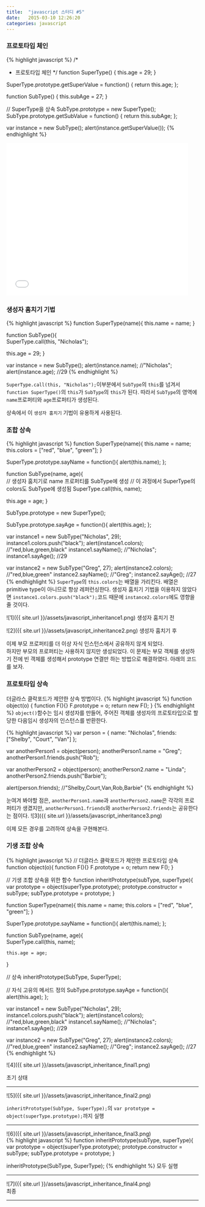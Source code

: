 ```yaml
---
title:  "javascript 스터디 #5"
date:   2015-03-10 12:26:20
categories: javascript
---
```


### 프로토타입 체인

{% highlight javascript %}
/*
 * 프로토타입 체인
 */
function SuperType() {
  this.age = 29;
}

SuperType.prototype.getSuperValue = function() {
  return this.age;
};

function SubType() {
  this.subAge = 27;
}

// SuperType을 상속
SubType.prototype = new SuperType();
SubType.prototype.getSubValue = function() {
  return this.subAge;
};

var instance = new SubType();
alert(instance.getSuperValue());
{% endhighlight %}

<iframe src="//www.slideshare.net/slideshow/embed_code/45636139" width="476" height="400" frameborder="0" marginwidth="0" marginheight="0" scrolling="no"></iframe>



### 생성자 훔치기 기법
{% highlight javascript %}
function SuperType(name){
  this.name = name;
}

function SubType(){  
  SuperType.call(this, "Nicholas");

  this.age = 29;
}

var instance = new SubType();
alert(instance.name);    //"Nicholas";
alert(instance.age);     //29
{% endhighlight %}

`SuperType.call(this, "Nicholas");`이부분에서 `SubType`의 `this`를 넘겨서 `function SuperType()`의 `this`가 `SubType`의 `this`가 된다. 따라서 `SubType`의 영역에 `name`프로퍼티와 `age`프로퍼티가 생성된다.

상속에서 이 `생성자 훔치기` 기법이 유용하게 사용된다.


### 조합 상속
{% highlight javascript %}
function SuperType(name){
  this.name = name;
  this.colors = ["red", "blue", "green"];
}

SuperType.prototype.sayName = function(){
  alert(this.name);
};

function SubType(name, age){  
  // 생성자 훔치기로 name 프로퍼티를 SubType에 생성
  // 이 과정에서 SuperType의 colors도 SubType에 생성됨
  SuperType.call(this, name);

  this.age = age;
}

SubType.prototype = new SuperType();

SubType.prototype.sayAge = function(){
    alert(this.age);
};

var instance1 = new SubType("Nicholas", 29);
instance1.colors.push("black");
alert(instance1.colors);  //"red,blue,green,black"
instance1.sayName();      //"Nicholas";
instance1.sayAge();       //29

var instance2 = new SubType("Greg", 27);
alert(instance2.colors);  //"red,blue,green"
instance2.sayName();      //"Greg";
instance2.sayAge();       //27
{% endhighlight %}
`SuperType`의 `this.colors`는 배열을 가리킨다. 배열은 primitive type이 아니므로 항상 레퍼런싱한다. 생성자 훔치기 기법을 이용하지 않았다면 `instance1.colors.push("black");`코드 때문에 `instance2.colors`에도 영향을 줄 것이다.

![1]({{ site.url }}/assets/javascript_inheritance1.png)
생성자 훔치기 전  


![2]({{ site.url }}/assets/javascript_inheritance2.png)
생성자 훔치기 후


이제 부모 프로퍼티를 더 이상 자식 인스턴스에서 공유하지 않게 되었다.  
하지만 부모의 프로퍼티는 사용하지 않지만 생성되었다. 이 문제는 부모 객체를 생성하기 전에 빈 객체를 생성해서 prototype 연결만 하는 방법으로 해결하였다. 아래의 코드를 보자.

### 프로토타입 상속
더글라스 클락포드가 제안한 상속 방법이다.
{% highlight javascript %}
function object(o) {
  function F(){}
  F.prototype = o;
  return new F();
}
{% endhighlight %}
`object()`함수는 임시 생성자를 만들어, 주어진 객체를 생성자의 프로토타입으로 할당한 다음임시 생성자의 인스턴스를 반환한다.


{% highlight javascript %}
var person = {
    name: "Nicholas",
    friends: ["Shelby", "Court", "Van"]
};

var anotherPerson1 = object(person);
anotherPerson1.name = "Greg";
anotherPerson1.friends.push("Rob");

var anotherPerson2 = object(person);
anotherPerson2.name = "Linda";
anotherPerson2.friends.push("Barbie");

alert(person.friends);   //"Shelby,Court,Van,Rob,Barbie"
{% endhighlight %}

눈여겨 봐야할 점은, `anotherPerson1.name`과 `anotherPerson2.name`은 각각의 프로퍼티가 생겼지만, `anotherPerson1.friends`와 `anotherPerson2.friends`는 공유한다는 점이다.
![3]({{ site.url }}/assets/javascript_inheritance3.png)


이제 모든 경우를 고려하여 상속을 구현해본다.

### 기생 조합 상속

{% highlight javascript %}
// 더글라스 클락포드가 제안한 프로토타입 상속
function object(o){
    function F(){}
    F.prototype = o;
    return new F();
}

// 기생 조합 상속을 위한 함수
function inheritPrototype(subType, superType){
    var prototype = object(superType.prototype);
    prototype.constructor = subType;
    subType.prototype = prototype;
}

function SuperType(name){
    this.name = name;
    this.colors = ["red", "blue", "green"];
}

SuperType.prototype.sayName = function(){
    alert(this.name);
};

function SubType(name, age){  
    SuperType.call(this, name);

    this.age = age;
}

// 상속
inheritPrototype(SubType, SuperType);

// 자식 고유의 메서드 정의
SubType.prototype.sayAge = function(){
    alert(this.age);
};

var instance1 = new SubType("Nicholas", 29);
instance1.colors.push("black");
alert(instance1.colors);  //"red,blue,green,black"
instance1.sayName();      //"Nicholas";
instance1.sayAge();       //29

var instance2 = new SubType("Greg", 27);
alert(instance2.colors);  //"red,blue,green"
instance2.sayName();      //"Greg";
instance2.sayAge();       //27
{% endhighlight %}


![4]({{ site.url }}/assets/javascript_inheritance_final1.png)  

초기 상태

---

![5]({{ site.url }}/assets/javascript_inheritance_final2.png)  

`inheritPrototype(SubType, SuperType);`의 `var prototype = object(superType.prototype);`까지 실행

---

![6]({{ site.url }}/assets/javascript_inheritance_final3.png)  
{% highlight javascript %}
function inheritPrototype(subType, superType){
    var prototype = object(superType.prototype);
    prototype.constructor = subType;
    subType.prototype = prototype;
}

inheritPrototype(SubType, SuperType);
{% endhighlight %}
모두 실행

---

![7]({{ site.url }}/assets/javascript_inheritance_final4.png)  
최종


---
